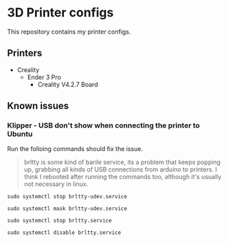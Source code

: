 # 3D Printer configs

This repository contains my printer configs.

## Printers

- Creality
  - Ender 3 Pro
    - Creality V4.2.7 Board

## Known issues

### Klipper - USB don't show when connecting the printer to Ubuntu

Run the folloing commands should fix the issue.

> brltty is some kind of barile service, its a problem that keeps popping up, grabbing all kinds of USB connections from arduino to printers. I think I rebooted after running the commands too, although it's usually not necessary in linux.

```shell
sudo systemctl stop brltty-udev.service

sudo systemctl mask brltty-udev.service

sudo systemctl stop brltty.service

sudo systemctl disable brltty.service
```
